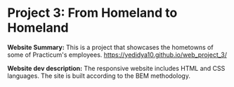 # Project 3: From Homeland to Homeland

**Website Summary:**
This is a project that showcases the hometowns of some of Practicum's employees.
https://yedidya10.github.io/web_project_3/

**Website dev description:**
The responsive website includes HTML and CSS languages.
The site is built according to the BEM methodology.
